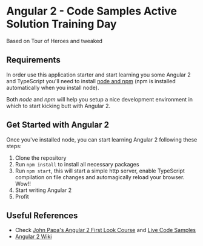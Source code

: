 # Angular 2 - Code Samples Active Solution Training Day

Based on Tour of Heroes and tweaked

## Requirements

In order use this application starter and start learning you some Angular 2 and TypeScript you'll need to install [node and npm](https://nodejs.org/en/download/) (npm is installed automatically when you install node).

Both *node* and *npm* will help you setup a nice development environment in which to start kicking butt with Angular 2.

## Get Started with Angular 2

Once you've installed node, you can start learning Angular 2 following these steps:

1. Clone the repository
2. Run `npm install` to install all necessary packages
3. Run `npm start`, this will start a simple http server, enable TypeScript compilation on file changes and automagically reload your browser. Wow!!
4. Start writing Angular 2
5. Profit

## Useful References

* Check [John Papa's Angular 2 First Look Course](https://app.pluralsight.com/library/courses/angular-2-first-look/table-of-contents) and [Live Code Samples](http://jpapa.me/a2firstlook)
* [Angular 2 Wiki](http://www.barbarianmeetscoding.com/wiki/angular-2/)



